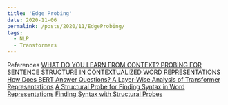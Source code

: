```yaml
---
title: 'Edge Probing'
date: 2020-11-06
permalink: /posts/2020/11/EdgeProbing/
tags:
  - NLP
  - Transformers
---
```




References
[WHAT DO YOU LEARN FROM CONTEXT? PROBING FOR SENTENCE STRUCTURE IN CONTEXTUALIZED WORD REPRESENTATIONS](https://arxiv.org/pdf/1905.06316.pdf)
[How Does BERT Answer Questions? A Layer-Wise Analysis of Transformer Representations](https://arxiv.org/pdf/1909.04925v1.pdf)
[A Structural Probe for Finding Syntax in Word Representations](https://nlp.stanford.edu/pubs/hewitt2019structural.pdf)
[Finding Syntax with Structural Probes](https://nlp.stanford.edu//~johnhew//structural-probe.html?utm_source=quora&utm_medium=referral#the-structural-probe)

